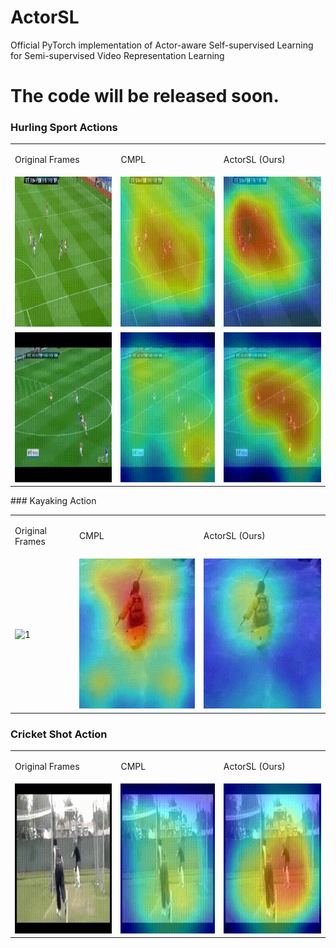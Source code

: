 # ActorSL
Official PyTorch implementation of Actor-aware Self-supervised Learning for Semi-supervised Video Representation Learning

# The code will be released soon.

<!-- ### Hurling Sport Actions<span id="hurling-sport"></span> -->
<!-- ![](gif/hurling_sport_01_c3d.gif) -->
<!-- <img src="gif/hurling_sport_01_c3d.gif" width="240" height="240" /> -->
<!-- ![](gif/hurling_sport_01_r3d_K.gif)
![](gif/hurling_sport_01_r3d_KMS.gif) -->
<!-- <img src="gif/hurling_sport_01_r3d_KS.gif" width="240" height="240" /> -->
<!-- ![](gif/hurling_sport_01_r3d_KS.gif) -->

### Hurling Sport Actions<span id="hurling-sport"></span>
<table>
  <tr>
    <td><p>Original Frames</p></td>
    <td><p>CMPL</p></td>
    <td><p>ActorSL (Ours)</p></td>
  </tr>
  <tr>
    <td> <img src="GIFs/hurling_sport_02_frames.gif"  alt="1" width="240" height="240" ></td>
    <td><img src="GIFs/hurling_sport_02_heatmaps_CMPL.gif" width="240" height="240" /></td></td>
    <td><img src="GIFs/hurling_sport_02_heatmaps_Ours.gif" width="240" height="240" /></td>
   </tr> 
  <tr>
      <td><img src="GIFs/hurling_sport_01_frames.gif" width="240" height="240" /></td>
      <td><img src="GIFs/hurling_sport_01_heatmaps_CMPL.gif" width="240" height="240" /></td>
      <td><img src="GIFs/hurling_sport_01_heatmaps_Ours.gif" width="240" height="240" /></td>
  </tr>
</table>
### Kayaking Action<span id="kayaking-sport"></span>
<table>
  <tr>
    <td><p>Original Frames</p></td>
    <td><p>CMPL</p></td>
    <td><p>ActorSL (Ours)</p></td>
  </tr>
  <tr>
    <td> <img src="GIFs/kayaking_frames.gif"  alt="1" width="240" height="240" ></td>
    <td><img src="GIFs/kayaking_heatmaps_CMPL.gif" width="240" height="240" /></td></td>
    <td><img src="GIFs/kayaking_heatmaps_Ours.gif" width="240" height="240" /></td>
   </tr> 
</table>

### Cricket Shot Action<span id="cricketshot-sport"></span>
<table>
  <tr>
    <td><p>Original Frames</p></td>
    <td><p>CMPL</p></td>
    <td><p>ActorSL (Ours)</p></td>
  </tr>
  <tr>
    <td> <img src="GIFs/cricket_shot_frames.gif"  alt="1" width="240" height="240" ></td>
    <td><img src="GIFs/cricket_shot_heatmaps_CMPL.gif" width="240" height="240" /></td></td>
    <td><img src="GIFs/cricket_shot_heatmaps_Ours.gif" width="240" height="240" /></td>
   </tr> 
</table>
